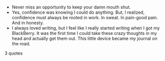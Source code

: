  - Never miss an opportunity to keep your damn mouth shut.
 - Yes, confidence was knowing I could do anything. But, I realized, confidence must always be rooted in work. In sweat. In pain-good pain. And in honesty.
 - I always loved writing, but I feel like I really started writing when I got my BlackBerry. It was the first time I could take these crazy thoughts in my head and actually get them out. This little device became my journal on the road.

3 quotes
